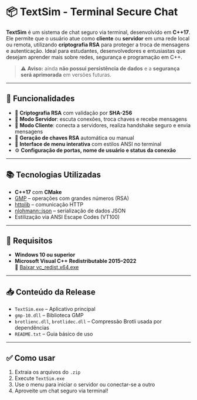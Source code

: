 # 📦 TextSim - Terminal Secure Chat

**TextSim** é um sistema de chat seguro via terminal, desenvolvido em **C++17**. Ele permite que o usuário atue como **cliente** ou **servidor** em uma rede local ou remota, utilizando **criptografia RSA** para proteger a troca de mensagens e autenticação. Ideal para estudantes, desenvolvedores e entusiastas que desejam aprender mais sobre redes, segurança e programação em C++.

> ⚠️ **Aviso:** ainda **não possui persistência de dados** e a **segurança será aprimorada** em versões futuras.

---

## 🚀 Funcionalidades

- 🔐 **Criptografia RSA** com validação por **SHA-256**
- 🧩 **Modo Servidor**: escuta conexões, troca chaves e recebe mensagens
- 🔌 **Modo Cliente**: conecta a servidores, realiza handshake seguro e envia mensagens
- 🧠 **Geração de chaves RSA** automática ou manual
- 🎨 **Interface de menu interativa** com estilos ANSI no terminal
- ⚙️ **Configuração de portas, nome de usuário e status da conexão**

---

## 📚 Tecnologias Utilizadas

- **C++17** com **CMake**
- [GMP](https://gmplib.org/) – operações com grandes números (RSA)
- [httplib](https://github.com/yhirose/cpp-httplib) – comunicação HTTP
- [nlohmann::json](https://github.com/nlohmann/json) – serialização de dados JSON
- Estilização via ANSI Escape Codes (VT100)

---

## 🧪 Requisitos

- **Windows 10 ou superior**
- **Microsoft Visual C++ Redistributable 2015–2022**  
  🔗 [Baixar vc_redist.x64.exe](https://aka.ms/vs/17/release/vc_redist.x64.exe)

---

## 📥 Conteúdo da Release

- `TextSim.exe` – Aplicativo principal
- `gmp-10.dll` – Biblioteca GMP
- `brotlienc.dll`, `brotlidec.dll` – Compressão Brotli usada por dependências
- `README.txt` – Guia básico de uso

---

## ✅ Como usar

1. Extraia os arquivos do `.zip`
2. Execute `TextSim.exe`
3. Use o menu para iniciar o servidor ou conectar-se a outro
4. Aproveite um chat seguro via terminal!
